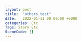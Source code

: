 ```yaml
---
layout: post
title:  "others_test"
date:   2022-01-11 00:00:00 +0000
categories: Etc
Tags: Story Etc
SceneCode: []
---
```

